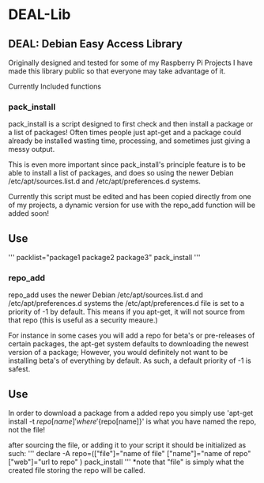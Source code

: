 DEAL-Lib
======
## DEAL: Debian Easy Access Library

Originally designed and tested for some of my Raspberry Pi Projects 
I have made this library public so that everyone may take advantage of it.

Currently Included functions

### pack_install
pack_install is a script designed to first check and then install a package or a list of packages!
Often times people just apt-get and a package could already be installed wasting time, processing,
and sometimes just giving a messy output. 

This is even more important since pack_install's principle feature is to be able to install a list of packages,
and does so using the newer Debian /etc/apt/sources.list.d and /etc/apt/preferences.d systems.

Currently this script must be edited and has been copied directly from one of my projects,
a dynamic version for use with the repo_add function will be added soon!

## Use

'''
packlist="package1 package2 package3"
pack_install
'''


### repo_add
repo_add uses the newer Debian /etc/apt/sources.list.d and /etc/apt/preferences.d systems
the /etc/apt/preferences.d file is set to a priority of -1 by default. 
This means if you apt-get, it will not source from that repo (this is useful as a security meaure.)

For instance in some cases you will add a repo for beta's or pre-releases of certain packages,
the apt-get system defaults to downloading the newest version of a package; However,
you would definitely not want to be installing beta's of everything by default. 
As such, a default priority of -1 is safest.

## Use

In order to download a package from a added repo you simply use 'apt-get install -t ${repo[name]}'
where '${repo[name]}' is what you have named the repo, not the file!

after sourcing the file, or adding it to your script it should be initialized as such:
'''
declare -A repo=(["file"]="name of file" ["name"]="name of repo" ["web"]="url to repo" )
pack_install
'''
*note that "file" is simply what the created file storing the repo will be called.
